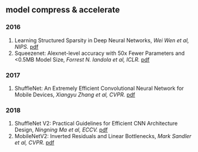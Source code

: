 ## model compress & accelerate

### 2016
1. Learning Structured Sparsity in Deep Neural Networks, *Wei Wen et al, NIPS.* [pdf](https://arxiv.org/pdf/1608.03665.pdf)
1. Squeezenet: Alexnet-level accuracy with 50x Fewer Parameters and <0.5MB Model Size, *Forrest N. Iandola et al, ICLR.* [pdf](https://arxiv.org/pdf/1602.07360.pdf)

### 2017
1. ShuffleNet: An Extremely Efficient Convolutional Neural Network for Mobile Devices, *Xiangyu Zhang et al, CVPR.* [pdf](https://arxiv.org/pdf/1707.01083.pdf)

### 2018
1. ShuffleNet V2: Practical Guidelines for Efficient CNN Architecture Design, *Ningning Ma et al, ECCV.* [pdf](https://arxiv.org/pdf/1807.11164.pdf)
1. MobileNetV2: Inverted Residuals and Linear Bottlenecks, *Mark Sandler et al, CVPR.* [pdf](https://arxiv.org/pdf/1801.04381.pdf)
